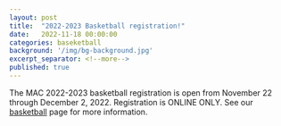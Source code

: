 ```yaml
---
layout: post
title:  "2022-2023 Basketball registration!"
date:   2022-11-18 00:00:00
categories: baseketball
background: '/img/bg-background.jpg'
excerpt_separator: <!--more-->
published: true
---
```

The MAC 2022-2023 basketball registration is open from November 22 through December 2, 2022. Registration is ONLINE ONLY. See our [basketball](/basketball) page for more information.
